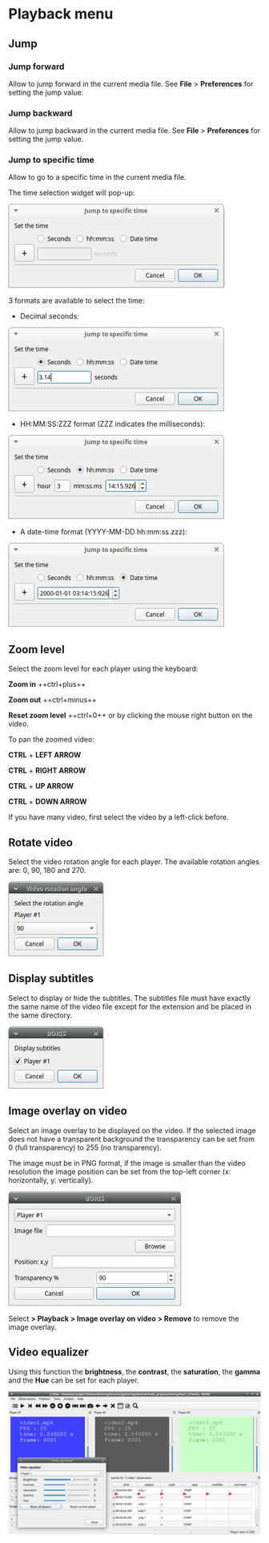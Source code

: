 # Playback menu

## Jump

### Jump forward

Allow to jump forward in the current media file. See **File** \>
**Preferences** for setting the jump value.

### Jump backward

Allow to jump backward in the current media file. See **File** \>
**Preferences** for setting the jump value.

### Jump to specific time

Allow to go to a specific time in the current media file.

The time selection widget will pop-up:

![The time selection widget](images/select_time1.png)

3 formats are available to select the time:

- Decimal seconds:

![The time selection widget](images/select_time_seconds.png)

- HH:MM:SS:ZZZ format (ZZZ indicates the milliseconds):

![The time selection widget](images/select_time_hours.png)


- A date-time format (YYYY-MM-DD hh\:mm\:ss.zzz):

![The time selection widget](images/select_time_epoch.png)



## Zoom level

Select the zoom level for each player using the keyboard:


**Zoom in**  ++ctrl+plus++

**Zoom out**  ++ctrl+minus++

**Reset zoom level** ++ctrl+0++ or by clicking the mouse right button on the video.

To pan the zoomed video:

**CTRL** + **LEFT ARROW**

**CTRL** + **RIGHT ARROW**

**CTRL** + **UP ARROW**

**CTRL** + **DOWN ARROW**

If you have many video, first select the video by a left-click before.





## Rotate video

Select the video rotation angle for each player. The available rotation angles are: 0, 90, 180 and 270.

![Rotate video](images/rotate_displayed_video.png)




## Display subtitles

Select to display or hide the subtitles. The subtitles file must have
exactly the same name of the video file except for the extension and be
placed in the same directory.

![Display subtitles](images/display_subtitles.png)




## Image overlay on video

Select an image overlay to be displayed on the video. If the selected
image does not have a transparent background the transparency can be set
from 0 (full transparency) to 255 (no transparency).

The image must be in PNG format, if the image is smaller than the video
resolution the image position can be set from the top-left corner (x:
horizontally, y: vertically).

![Image overlay](images/select_image_overlay.png)

Select **\> Playback \> Image overlay on video \> Remove** to remove the image overlay.



## Video equalizer

Using this function the **brightness**, the **contrast**, the **saturation**, the **gamma** and the **Hue** can be set for each player.

![Video equalizer](images/video_equalizer.jpg)
